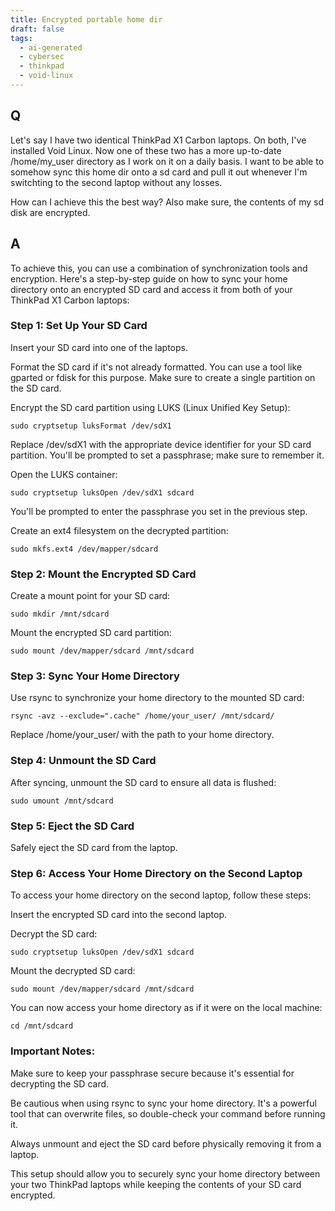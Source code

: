 ```yaml
---
title: Encrypted portable home dir
draft: false
tags:
  - ai-generated
  - cybersec
  - thinkpad
  - void-linux
---
```


## Q

Let's say I have two identical ThinkPad X1 Carbon laptops. On both, I've installed Void Linux. Now one of these two has a more up-to-date /home/my_user directory as I work on it on a daily basis. I want to be able to somehow sync this home dir onto a sd card and pull it out whenever I'm switchting to the second laptop without any losses.

How can I achieve this the best way? Also make sure, the contents of my sd disk are encrypted.

## A

To achieve this, you can use a combination of synchronization tools and encryption. Here's a step-by-step guide on how to sync your home directory onto an encrypted SD card and access it from both of your ThinkPad X1 Carbon laptops:

### Step 1: Set Up Your SD Card

Insert your SD card into one of the laptops.

Format the SD card if it's not already formatted. You can use a tool like gparted or fdisk for this purpose. Make sure to create a single partition on the SD card.

Encrypt the SD card partition using LUKS (Linux Unified Key Setup):

```
sudo cryptsetup luksFormat /dev/sdX1
```

Replace /dev/sdX1 with the appropriate device identifier for your SD card partition. You'll be prompted to set a passphrase; make sure to remember it.

Open the LUKS container:

```
sudo cryptsetup luksOpen /dev/sdX1 sdcard
```

You'll be prompted to enter the passphrase you set in the previous step.

Create an ext4 filesystem on the decrypted partition:

```
sudo mkfs.ext4 /dev/mapper/sdcard
```

### Step 2: Mount the Encrypted SD Card

Create a mount point for your SD card:

```
sudo mkdir /mnt/sdcard
```

Mount the encrypted SD card partition:

```
sudo mount /dev/mapper/sdcard /mnt/sdcard
```

### Step 3: Sync Your Home Directory

Use rsync to synchronize your home directory to the mounted SD card:

```
rsync -avz --exclude=".cache" /home/your_user/ /mnt/sdcard/
```

Replace /home/your_user/ with the path to your home directory.

### Step 4: Unmount the SD Card

After syncing, unmount the SD card to ensure all data is flushed:

```
sudo umount /mnt/sdcard
```

### Step 5: Eject the SD Card

Safely eject the SD card from the laptop.

### Step 6: Access Your Home Directory on the Second Laptop

To access your home directory on the second laptop, follow these steps:

Insert the encrypted SD card into the second laptop.

Decrypt the SD card:

```
sudo cryptsetup luksOpen /dev/sdX1 sdcard
```

Mount the decrypted SD card:

```
sudo mount /dev/mapper/sdcard /mnt/sdcard
```

You can now access your home directory as if it were on the local machine:

```
cd /mnt/sdcard
```

### Important Notes:

Make sure to keep your passphrase secure because it's essential for decrypting the SD card.

Be cautious when using rsync to sync your home directory. It's a powerful tool that can overwrite files, so double-check your command before running it.

Always unmount and eject the SD card before physically removing it from a laptop.

This setup should allow you to securely sync your home directory between your two ThinkPad laptops while keeping the contents of your SD card encrypted.
